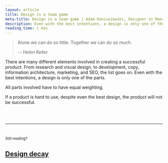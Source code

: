 ```yaml
---
layout: article
title: Design is a team game
meta-title: Design is a team game | Adam Koniuszewski, Designer in Manchester, UK
description: Even with the best intentions, a design is only one of the parts in creating a successful product.
reading_time: 1 min
---
```


> Alone we can do so little. Together we can do so much.
>
> -- <cite>Helen Keller</cite>

There are many different elements involved in creating a successful product. From research and visual design, to development, copy, information architecture, marketing, and SEO, the list goes on. Even with the best intentions, a design is only one of the parts. 

All parts involved have to have equal weighting. 

If a product is hard to use, despite even the best design, the product will not be successful. 

<hr style="margin-top: 60px; margin-bottom: 40px;">
<small>Still reading?</small>
<h2><a href="/writing/design-decay/">Design decay</a></h2>